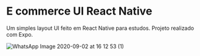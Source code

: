 # E commerce UI React Native

Um simples layout UI feito em React Native para estudos. Projeto realizado com Expo.

![WhatsApp Image 2020-09-02 at 16 12 53 (1)](https://user-images.githubusercontent.com/10777772/92026474-78916480-ed37-11ea-8577-696032a8cd52.jpeg)

